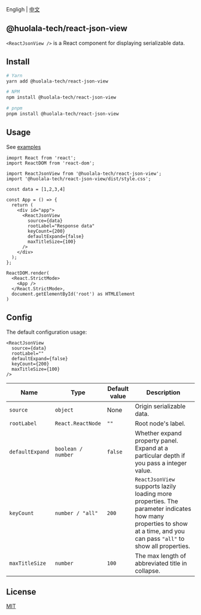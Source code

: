Engligh | [中文](./README_ZH.md)

## @huolala-tech/react-json-view

`<ReactJsonView />` is a React component for displaying serializable data.

## Install

```bash
# Yarn
yarn add @huolala-tech/react-json-view

# NPM
npm install @huolala-tech/react-json-view

# pnpm
pnpm install @huolala-tech/react-json-view
```

## Usage

See [examples](./examples/)

```tsx
imoprt React from 'react';
import ReactDOM from 'react-dom';

import ReactJsonView from '@huolala-tech/react-json-view';
import '@huolala-tech/react-json-view/dist/style.css';

const data = [1,2,3,4]

const App = () => {
  return (
    <div id="app">
      <ReactJsonView
        source={data}
        rootLabel="Response data"
        keyCount={200}
        defaultExpand={false}
        maxTitleSize={100}
      />
    </div>
  );
};

ReactDOM.render(
  <React.StrictMode>
    <App />
  </React.StrictMode>,
  document.getElementById('root') as HTMLElement
)
```

## Config

The default configuration usage:

```tsx
<ReactJsonView
  source={data}
  rootLabel=""
  defaultExpand={false}
  keyCount={200}
  maxTitleSize={100}
/>
```

| Name            | Type               | Default value | Description                                                  |
| --------------- | ------------------ | ------------- | ------------------------------------------------------------ |
| `source`        | `object`           | None          | Origin serializable data.                                            |
| `rootLabel`     | `React.ReactNode`  | `""`          | Root node's label.                                           |
| `defaultExpand` | `boolean / number` | `false`       | Whether expand property panel. Expand at a particular depth if you pass a integer value. |
| `keyCount`      | `number / "all"`   | `200`         | `ReactJsonView` supports lazily loading more properties. The parameter indicates how many properties to show at a time, and you can pass `"all"` to show all properties. |
| `maxTitleSize`  | `number`           | `100`         | The max length of abbreviated title in collapse.             |

## License

[MIT](https://opensource.org/licenses/MIT)
